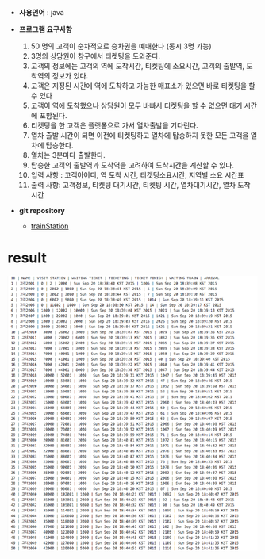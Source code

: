 * __사용언어__ : java
* __프로그램 요구사항__
  1. 50 명의 고객이 순차적으로 승차권을 예매한다 (동시 3명 가능)								
  2. 3명의 상담원이 창구에서 티켓팅을 도와준다.								
  3. 고객의 정보에는 고객의 역에 도착시간, 티켓팅에 소요시간, 고객의 출발역, 도착역의 정보가 있다.								
  4. 고객은 지정된 시간에 역에 도착하고 가능한 매표소가 있으면 바로 티켓팅을 할 수 있다								  
  5. 고객이 역에 도착했으나 상담원이 모두 바빠서 티켓팅을 할 수 없으면 대기 시간에 포함된다.								
  6. 티켓팅을 한 고객은 플랫폼으로 가서 열차출발을 기다린다.								
  7. 열차 출발 시간이 되면 이전에 티켓팅하고 열차에 탑승하지 못한 모든 고객을 열차에 탑승한다.								
  8.  열차는 3분마다 출발한다.								
  9. 탑승한 고객의 출발역과 도착역을 고려하여 도착시간을 계산할 수 있다.								
  10. 입력 사항 : 고객아이디, 역 도착 시간, 티켓팅소요시간, 지역별 소요 시간표								
  11. 출력 사항: 고객정보, 티켓팅 대기시간, 티켓팅 시간, 열차대기시간, 열차 도착 시간								

* __git repository__
  - [trainStation](https://github.com/Kyoo32/NEXT2015-2/tree/master/java/final_train)

# result
![](img/javaOutput.png)
